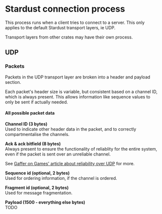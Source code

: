 # Stardust connection process
This process runs when a client tries to connect to a server.
This only applies to the default Stardust transport layers, ie UDP.

Transport layers from other crates may have their own process.

## UDP
### Packets
Packets in the UDP transport layer are broken into a header and payload section.

Each packet's header size is variable, but consistent based on a channel ID, which is always present. This allows information like sequence values to only be sent if actually needed.

#### All possible packet data
**Channel ID (3 bytes)**<br>
Used to indicate other header data in the packet, and to correctly compartmentalise the channels.

**Ack & ack bitfield (8 bytes)**<br>
Always present to ensure the functionality of reliablity for the entire system, even if the packet is sent over an unreliable channel.

See [Gaffer on Games' article about reliability over UDP](https://gafferongames.com/post/reliability_ordering_and_congestion_avoidance_over_udp/) for more.

**Sequence id (optional, 2 bytes)**<br>
Used for ordering information, if the channel is ordered.

**Fragment id (optional, 2 bytes)**<br>
Used for message fragmentation.

**Payload (1500 - everything else bytes)**<br>
TODO